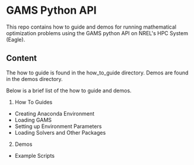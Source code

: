# GAMS Python API

This repo contains how to guide and demos for running mathematical optimization problems using the GAMS python API on NREL's HPC System (Eagle).

## Content

The how to guide is found in the how_to_guide directory. Demos are found in the demos directory.

Below is a brief list of the how to guide and demos.

1. How To Guides
- Creating Anaconda Environment
- Loading GAMS
- Setting up Environment Parameters 
- Loading Solvers and Other Packages 
2. Demos
- Example Scripts